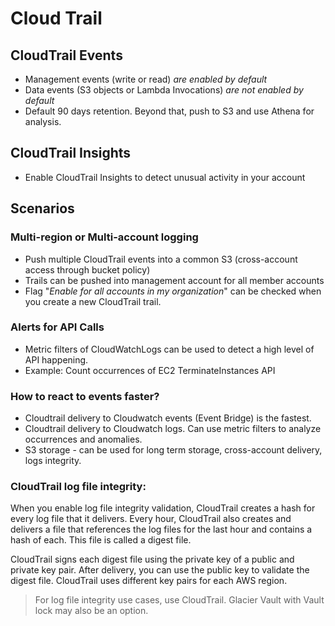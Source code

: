 # Cloud Trail

## CloudTrail Events
- Management events (write or read) *are enabled by default*
- Data events (S3 objects or Lambda Invocations) *are not enabled by default*
- Default 90 days retention. Beyond that, push to S3 and use Athena for analysis.

## CloudTrail Insights
- Enable CloudTrail Insights to detect unusual activity in your account

## Scenarios

### Multi-region or Multi-account logging
- Push multiple CloudTrail events into a common S3 (cross-account access through bucket policy)
- Trails can be pushed into management account for all member accounts
- Flag "_Enable for all accounts in my organization_" can be checked when you create a new CloudTrail trail. 

### Alerts for API Calls
- Metric filters of CloudWatchLogs can be used to detect a high level of API happening. 
- Example: Count occurrences of EC2 TerminateInstances API

### How to react to events faster?
- Cloudtrail delivery to Cloudwatch events (Event Bridge) is the fastest. 
- Cloudtrail delivery to Cloudwatch logs. Can use metric filters to analyze occurrences and anomalies.
- S3 storage - can be used for long term storage, cross-account delivery, logs integrity.

### CloudTrail log file integrity:

When you enable log file integrity validation, CloudTrail creates a hash for every log file that it delivers. Every hour, CloudTrail also creates and delivers a file that references the log files for the last hour and contains a hash of each. This file is called a digest file.

CloudTrail signs each digest file using the private key of a public and private key pair. After delivery, you can use the public key to validate the digest file. CloudTrail uses different key pairs for each AWS region.

> For log file integrity use cases, use CloudTrail. Glacier Vault with Vault lock may also be an option.
